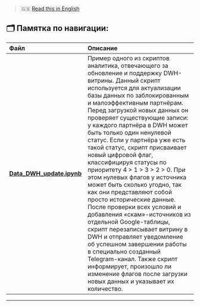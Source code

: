 > 🇬🇧 [Read this in English](README_EN.md)

## 🗂️ Памятка по навигации:

| Файл | Описание |
|:------|:----------|
| **[Data_DWH_update.ipynb](Data_DWH_update.ipynb)** | Пример одного из скриптов аналитика, отвечающего за обновление и поддержку DWH-витрины. Данный скрипт используется для актуализации базы данных по заблокированным и малоэффективным партнёрам. Перед загрузкой новых данных он проверяет существующие записи: у каждого партнёра в DWH может быть только один ненулевой статус. Если у партнёра уже есть такой статус, скрипт присваивает новый цифровой флаг, классифицируя статусы по приоритету 4 > 1 > 3 > 2 > 0. При этом нулевых флагов у источника может быть сколько угодно, так как они представляют собой просто исторические данные. После проверки всех условий и добавления «скам»-источников из отдельной Google-таблицы, скрипт перезаписывает витрину в DWH и отправляет уведомление об успешном завершении работы в специально созданный Telegram-канал. Также скрипт информирует, произошло ли изменение флагов после загрузки новых данных и указывает их количество. |

---
